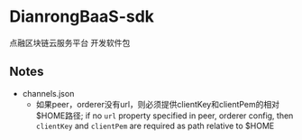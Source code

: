 # DianrongBaaS-sdk
点融区块链云服务平台 开发软件包

## Notes
- channels.json
    - 如果peer，orderer没有url，则必须提供clientKey和clientPem的相对$HOME路径; if no `url` property specified in peer, orderer config, 
    then `clientKey` and `clientPem` are required as path relative to $HOME
